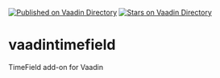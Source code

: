 [![Published on Vaadin  Directory](https://img.shields.io/badge/Vaadin%20Directory-published-00b4f0.svg)](https://vaadin.com/directory/component/timefield)
[![Stars on Vaadin Directory](https://img.shields.io/vaadin-directory/star/timefield.svg)](https://vaadin.com/directory/component/timefield)

# vaadintimefield
TimeField add-on for Vaadin
